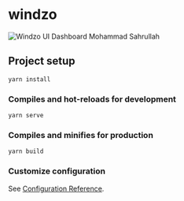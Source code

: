 # windzo

![Windzo UI Dashboard Mohammad Sahrullah](https://github.com/sahrullahh/windzo/preview.png)

## Project setup

```
yarn install
```

### Compiles and hot-reloads for development

```
yarn serve
```

### Compiles and minifies for production

```
yarn build
```

### Customize configuration

See [Configuration Reference](https://cli.vuejs.org/config/).
